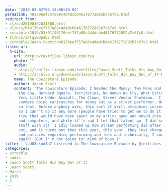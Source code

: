 ```yaml
---
date: "2019-03-02T03:18:08+10:00"
permalink: 48170eef757a88c4d4dcbb46176772892b7c67c8.html
redirect_from:
- sl/n/d20190302031808.html
- sl/n/s/h48170eef757a88c4d4dcbb46176772892b7c67c8.html
- scrobble/2019/03/01/48170eef757a88c4d4dcbb46176772892b7c67c8.html
- sl/n/s/ZPTqi8Dpd87.html
- scrobble/Jason-Scott//48170eef757a88c4d4dcbb46176772892b7c67c8.html
listen-of:
  h-cite:
    url: http://textfiles.libsyn.com/rss
    photo: ""
    audio:
    - http://traffic.libsyn.com/textfiles/Jason_Scott_Talks_His_Way_Out_of_It_-_Episode_56.mp3?dest-id=574323
    - http://archive.org/download/Jason_Scott_Talks_His_Way_Out_of_It-Podcast-by-Jason_Scott/The_Cowicature_Episode.mp3
    name: The Cowicature Episode
    author: Jason Scott
    content: 'The Cowicature Episode: I Needed the Money, Two Pens and Paper, Sketch
      the Cow, Harvard Square, Territories, No Woman No Cry, What Caricatures Are,
      Very Little Udder Assault, The Clown, Street Vendor Shutdown.  I spent a couple
      summers doing caricatures for money out as a street performer. Here''s my thoughts
      on that. Before anybody asks, this sort of skill atrophies incredibly quickly,
      so I can''t do it any more (people have tried to get me to do it). I took the
      time that would have been spent on my artist game and moved into movie making
      and computers, and while it''s sad I let that talent go, I did some other good
      stuff with it!  I idly looked up how street performing did after we got flushed
      out, and it turns out that this year, this year, they just changed the rules
      and policies regarding performing and fees and technically, I could start up
      again! (But I''m not going to: Kind of busy.)'
title: ' \ud83c\udfa7 Listened to The Cowicature Episode by @textfiles From #JasonScottTalksHisWayOutofIt'
categories:
- scrobble
- audio
- Jason Scott Talks His Way Out of It
- Jason Scott
- March
- 2019
- 1
---
```

